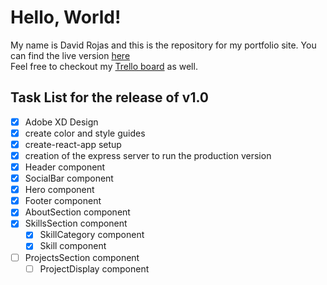 
# Hello, World!
My name is David Rojas and this is the repository for my portfolio site. You can find the live version [here](https://www.davidr.info)\
Feel free to checkout my [Trello board](https://trello.com/b/9BFVhjyN) as well. 

## Task List for the release of v1.0
- [x] Adobe XD Design
- [x] create color and style guides
- [x] create-react-app setup
- [x] creation of the express server to run the production version
- [x] Header component
- [x] SocialBar component
- [x] Hero component
- [x] Footer component
- [x] AboutSection component
- [x] SkillsSection component
	- [x] SkillCategory component
	- [x] Skill component
- [ ] ProjectsSection component
	- [ ] ProjectDisplay component
